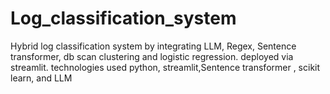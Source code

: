﻿# Log_classification_system
Hybrid log classification system by integrating LLM, Regex, Sentence transformer, db scan clustering and logistic regression.
deployed via streamlit.
technologies used python, streamlit,Sentence transformer , scikit learn, and LLM
